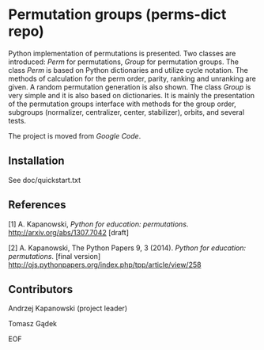 # Permutation groups (perms-dict repo)

Python implementation of permutations is presented. 
Two classes are introduced: *Perm* for permutations, 
*Group* for permutation groups. 
The class *Perm* is based on Python dictionaries and utilize cycle notation. 
The methods of calculation for the perm order, parity, ranking and unranking 
are given. A random permutation generation is also shown. 
The class *Group* is very simple and it is also based on dictionaries. 
It is mainly the presentation of the permutation groups interface with 
methods for the group order, subgroups (normalizer, centralizer, center, 
stabilizer), orbits, and several tests.

The project is moved from *Google Code*.

## Installation

See doc/quickstart.txt

## References

[1] A. Kapanowski, *Python for education: permutations*. 
http://arxiv.org/abs/1307.7042 [draft]

[2] A. Kapanowski, The Python Papers 9, 3 (2014). 
*Python for education: permutations*. [final version]
http://ojs.pythonpapers.org/index.php/tpp/article/view/258 

## Contributors

Andrzej Kapanowski (project leader)

Tomasz Gądek

EOF
